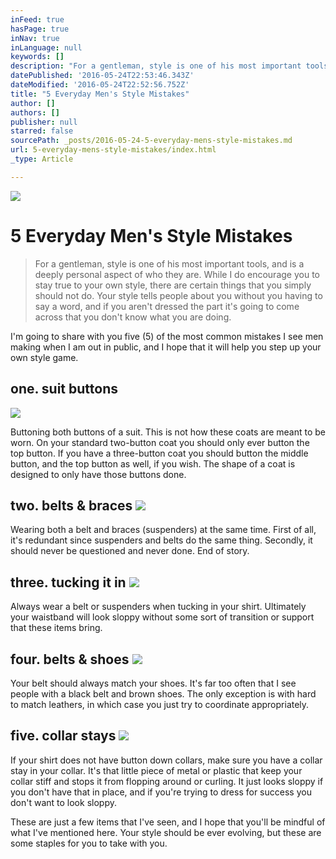 ```yaml
---
inFeed: true
hasPage: true
inNav: true
inLanguage: null
keywords: []
description: "For a gentleman, style is one of his most important tools, and is a deeply personal aspect of who they are. While I do encourage you to stay true to your own style, there are certain things that you simply should not do. Your style tells people about you without you having to say a word, and if you aren’t dressed the part it’s going to come across that you don’t know what you are doing. \n"
datePublished: '2016-05-24T22:53:46.343Z'
dateModified: '2016-05-24T22:52:56.752Z'
title: "5 Everyday Men's Style Mistakes"
author: []
authors: []
publisher: null
starred: false
sourcePath: _posts/2016-05-24-5-everyday-mens-style-mistakes.md
url: 5-everyday-mens-style-mistakes/index.html
_type: Article

---
```

![](https://the-grid-user-content.s3-us-west-2.amazonaws.com/954baddd-030a-4a6b-986e-d494daea3ff0.jpg)

# 5 Everyday Men's Style Mistakes

> For a gentleman, style is one of his most important tools, and is a deeply personal aspect of who they are. While I do encourage you to stay true to your own style, there are certain things that you simply should not do. Your style tells people about you without you having to say a word, and if you aren't dressed the part it's going to come across that you don't know what you are doing. 
> 

I'm going to share with you five (5) of the most common mistakes I see men making when I am out in public, and I hope that it will help you step up your own style game. 

## one. suit buttons
![](https://the-grid-user-content.s3-us-west-2.amazonaws.com/c0657c61-b2b7-4c9c-a601-6752d34de32c.jpg)

Buttoning both buttons of a suit. This is not how these coats are meant to be worn. On your standard two-button coat you should only ever button the top button. If you have a three-button coat you should button the middle button, and the top button as well, if you wish. The shape of a coat is designed to only have those buttons done. 

## two. belts & braces ![](https://the-grid-user-content.s3-us-west-2.amazonaws.com/02ad261d-997e-4dc2-982e-fbf940449ff5.jpg)

Wearing both a belt and braces (suspenders) at the same time. First of all, it's redundant since suspenders and belts do the same thing. Secondly, it should never be questioned and never done. End of story. 

## three. tucking it in ![](https://the-grid-user-content.s3-us-west-2.amazonaws.com/640c52af-6296-4163-b286-8c4a23f17ba5.jpg)

Always wear a belt or suspenders when tucking in your shirt. Ultimately your waistband will look sloppy without some sort of transition or support that these items bring. 

## four. belts & shoes ![](https://the-grid-user-content.s3-us-west-2.amazonaws.com/3b3b5586-a98c-41af-b325-8b490bfa3e09.jpg)

Your belt should always match your shoes. It's far too often that I see people with a black belt and brown shoes. The only exception is with hard to match leathers, in which case you just try to coordinate appropriately. 

## five. collar stays ![](https://the-grid-user-content.s3-us-west-2.amazonaws.com/89a397c7-a948-4fb7-9bce-348f1a1ec4e0.jpg)

If your shirt does not have button down collars, make sure you have a collar stay in your collar. It's that little piece of metal or plastic that keep your collar stiff and stops it from flopping around or curling. It just looks sloppy if you don't have that in place, and if you're trying to dress for success you don't want to look sloppy. 

These are just a few items that I've seen, and I hope that you'll be mindful of what I've mentioned here. Your style should be ever evolving, but these are some staples for you to take with you.